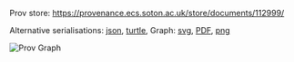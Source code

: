 
Prov store: https://provenance.ecs.soton.ac.uk/store/documents/112999/

Alternative serialisations: [json](https://provenance.ecs.soton.ac.uk/store/documents/112999.json), [turtle](https://provenance.ecs.soton.ac.uk/store/documents/112999.ttl),
Graph: [svg](https://provenance.ecs.soton.ac.uk/store/documents/112999.svg), [PDF](https://provenance.ecs.soton.ac.uk/store/documents/112999.pdf), [png](https://provenance.ecs.soton.ac.uk/store/documents/112999.png)

![Prov Graph](https://provenance.ecs.soton.ac.uk/store/documents/112999.png)

        